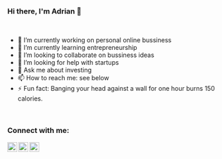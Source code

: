 ### Hi there, I'm Adrian 👋

<!--
**adrian-marcu/adrian-marcu** is a ✨ _special_ ✨ repository because its `README.md` (this file) appears on your GitHub profile.
-->

<br />

- 🔭 I’m currently working on personal online bussiness
- 🌱 I’m currently learning entrepreneurship
- 👯 I’m looking to collaborate on bussiness ideas
- 🤔 I’m looking for help with startups
- 💬 Ask me about investing
- 📫 How to reach me: see below 
- ⚡ Fun fact: Banging your head against a wall for one hour burns 150 calories.

<br />

### Connect with me:

[<img align="left" alt="Adrian Marcu | LinkedIn" width="22px" src="https://cdn.jsdelivr.net/npm/simple-icons@v3/icons/linkedin.svg" />][linkedin]
[<img align="left" alt="Adrian Marcu  | Facebook" width="22px" src="https://cdn.jsdelivr.net/npm/simple-icons@v3/icons/facebook.svg" />][facebook]
[<img align="left" alt="Adrian Marcu  | Instagram" width="22px" src="https://cdn.jsdelivr.net/npm/simple-icons@v3/icons/instagram.svg" />][instagram]

[instagram]: https://instagram.com/adriann.mark
[facebook]: https://www.facebook.com/adrian.mark.9
[linkedin]: https://www.linkedin.com/in/adrian-marcu-9582b7b7/

